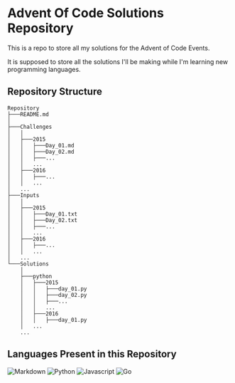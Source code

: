 # Advent Of Code Solutions Repository

This is a repo to store all my solutions for the Advent of Code Events.

It is supposed to store all the solutions I'll be making while I'm learning new programming languages.

## Repository Structure

```shell
Repository
├───README.md
│
├───Challenges
│   │
│   ├───2015
│   │   ├───Day_01.md
│   │   ├───Day_02.md
│   │   ├───...
│   │   ...
│   ├───2016
│   │   ├───...
│   │   ...
│   ...
├───Inputs
│   │
│   ├───2015
│   │   ├───Day_01.txt
│   │   ├───Day_02.txt
│   │   ├───...
│   │   ...
│   ├───2016
│   │   ├───...
│   │   ...
│   ...
└───Solutions
    │
    ├───python
    │   ├───2015
    │   │   ├───day_01.py
    │   │   ├───day_02.py
    │   │   ├───...
    │   │   ...
    │   ├───2016
    │   │   ├───day_01.py
    │   ...
    ...
```

## Languages Present in this Repository

![Markdown](https://img.shields.io/badge/Markdown-000000?style=for-the-badge&logo=markdown&logoColor=white)
![Python](https://img.shields.io/badge/Python-14354C?style=for-the-badge&logo=python&logoColor=white)
![Javascript](https://img.shields.io/badge/JavaScript-F7DF1E?style=for-the-badge&logo=javascript&logoColor=black)
![Go](https://img.shields.io/badge/go-%2300ADD8.svg?style=for-the-badge&logo=go&logoColor=white)

